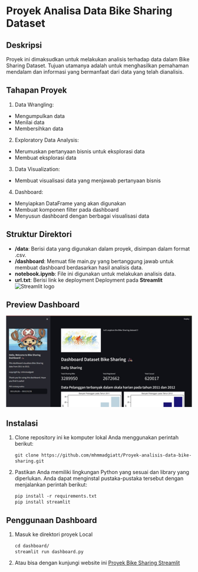 # Proyek Analisa Data Bike Sharing Dataset

## Deskripsi

Proyek ini dimaksudkan untuk melakukan analisis terhadap data dalam Bike Sharing Dataset. Tujuan utamanya adalah untuk menghasilkan pemahaman mendalam dan informasi yang bermanfaat dari data yang telah dianalisis.

## Tahapan Proyek

1. Data Wrangling:
- Mengumpulkan data
- Menilai data
- Membersihkan data

2. Exploratory Data Analysis:
- Merumuskan pertanyaan bisnis untuk eksplorasi data
- Membuat eksplorasi data

3. Data Visualization:
- Membuat visualisasi data yang menjawab pertanyaan bisnis

4. Dashboard:
- Menyiapkan DataFrame yang akan digunakan
- Membuat komponen filter pada dashboard
- Menyusun dashboard dengan berbagai visualisasi data

## Struktur Direktori

- **/data**: Berisi data yang digunakan dalam proyek, disimpan dalam format .csv.
- **/dashboard**: Memuat file main.py yang bertanggung jawab untuk membuat dashboard berdasarkan hasil analisis data.
- **notebook.ipynb**: File ini digunakan untuk melakukan analisis data.
- **url.txt**: Berisi link ke deployment Deployment pada  **Streamlit** <img src="https://user-images.githubusercontent.com/7164864/217935870-c0bc60a3-6fc0-4047-b011-7b4c59488c91.png" alt="Streamlit logo"></img>

## Preview Dashboard
![Dashboard Streamlit Preview](https://raw.githubusercontent.com/mhmmadgiatt/Proyek-analisis-data-bike-sharing/main/preview.jpg)

## Instalasi

1. Clone repository ini ke komputer lokal Anda menggunakan perintah berikut:

   ```shell
   git clone https://github.com/mhmmadgiatt/Proyek-analisis-data-bike-sharing.git
   ```

2. Pastikan Anda memiliki lingkungan Python yang sesuai dan library yang diperlukan. Anda dapat menginstal pustaka-pustaka tersebut dengan menjalankan perintah berikut:

    ```shell
    pip install -r requirements.txt
    pip install streamlit
   
    ```

## Penggunaan Dashboard
1. Masuk ke direktori proyek Local

    ```shell
    cd dashboard/
    streamlit run dashboard.py
    ```
2. Atau bisa dengan kunjungi website ini [Proyek Bike Sharing Streamlit](https://dashboardpy-cd78pgyaiexdde4esezvh6.streamlit.app/)
